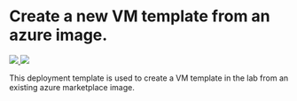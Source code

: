 # Create a new VM template from an azure image.

<a href="https://portal.azure.com/#create/Microsoft.Template/uri/https%3A%2F%2Fraw.githubusercontent.com%2Fazure%2Fazure-quickstart-templates%2Fmaster%2F201-dtl-create-vmtemplate-from-azure-image%2Fazuredeploy.json" target="_blank">
    <img src="http://azuredeploy.net/deploybutton.png"/>
</a>
<a href="http://armviz.io/#/?load=https%3A%2F%2Fraw.githubusercontent.com%2FAzure%2Fazure-quickstart-templates%2Fmaster%2F201-dtl-create-vmtemplate-from-azure-image%2Fazuredeploy.json" target="_blank">
    <img src="http://armviz.io/visualizebutton.png"/>
</a>


This deployment template is used to create a VM template in the lab from an existing azure marketplace image.
